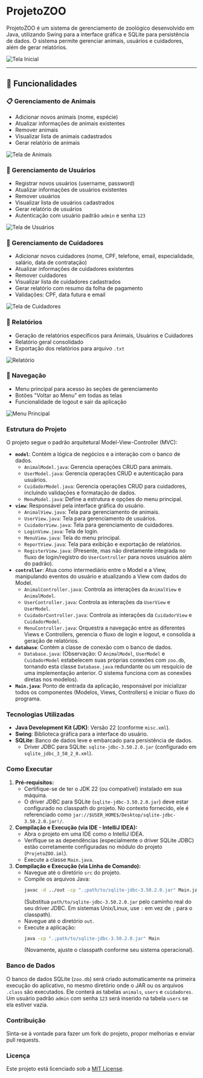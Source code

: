 # ProjetoZOO

ProjetoZOO é um sistema de gerenciamento de zoológico desenvolvido em Java, utilizando Swing para a interface gráfica e SQLite para persistência de dados. O sistema permite gerenciar animais, usuários e cuidadores, além de gerar relatórios.


![Tela Inicial](https://i.imgur.com/sVsxejp.png)

---

## 🐾 Funcionalidades

### 📋 Gerenciamento de Animais
- Adicionar novos animais (nome, espécie)
- Atualizar informações de animais existentes
- Remover animais
- Visualizar lista de animais cadastrados
- Gerar relatório de animais

![Tela de Animais](imgs/tela_animais.png)

### 👤 Gerenciamento de Usuários
- Registrar novos usuários (username, password)
- Atualizar informações de usuários existentes
- Remover usuários
- Visualizar lista de usuários cadastrados
- Gerar relatório de usuários
- Autenticação com usuário padrão `admin` e senha `123`

![Tela de Usuários](imgs/tela_usuarios.png)

### 👷 Gerenciamento de Cuidadores
- Adicionar novos cuidadores (nome, CPF, telefone, email, especialidade, salário, data de contratação)
- Atualizar informações de cuidadores existentes
- Remover cuidadores
- Visualizar lista de cuidadores cadastrados
- Gerar relatório com resumo da folha de pagamento
- Validações: CPF, data futura e email

![Tela de Cuidadores](imgs/tela_cuidadores.png)

### 📑 Relatórios
- Geração de relatórios específicos para Animais, Usuários e Cuidadores
- Relatório geral consolidado
- Exportação dos relatórios para arquivo `.txt`

![Relatório](imgs/tela_relatorio.png)

### 🔁 Navegação
- Menu principal para acesso às seções de gerenciamento
- Botões "Voltar ao Menu" em todas as telas
- Funcionalidade de logout e sair da aplicação

![Menu Principal](imgs/menu_principal.png)

### Estrutura do Projeto

O projeto segue o padrão arquitetural Model-View-Controller (MVC):

*   **`model`**: Contém a lógica de negócios e a interação com o banco de dados.
    *   `AnimalModel.java`: Gerencia operações CRUD para animais.
    *   `UserModel.java`: Gerencia operações CRUD e autenticação para usuários.
    *   `CuidadorModel.java`: Gerencia operações CRUD para cuidadores, incluindo validações e formatação de dados.
    *   `MenuModel.java`: Define a estrutura e opções do menu principal.
*   **`view`**: Responsável pela interface gráfica do usuário.
    *   `AnimalView.java`: Tela para gerenciamento de animais.
    *   `UserView.java`: Tela para gerenciamento de usuários.
    *   `CuidadorView.java`: Tela para gerenciamento de cuidadores.
    *   `LoginView.java`: Tela de login.
    *   `MenuView.java`: Tela do menu principal.
    *   `ReportView.java`: Tela para exibição e exportação de relatórios.
    *   `RegisterView.java`: (Presente, mas não diretamente integrada no fluxo de login/registro do `UserController` para novos usuários além do padrão).
*   **`controller`**: Atua como intermediário entre o Model e a View, manipulando eventos do usuário e atualizando a View com dados do Model.
    *   `AnimalController.java`: Controla as interações da `AnimalView` e `AnimalModel`.
    *   `UserController.java`: Controla as interações da `UserView` e `UserModel`.
    *   `CuidadorController.java`: Controla as interações da `CuidadorView` e `CuidadorModel`.
    *   `MenuController.java`: Orquestra a navegação entre as diferentes Views e Controllers, gerencia o fluxo de login e logout, e consolida a geração de relatórios.
*   **`database`**: Contém a classe de conexão com o banco de dados.
    *   `Database.java`: (Observação: O `AnimalModel`, `UserModel` e `CuidadorModel` estabelecem suas próprias conexões com `zoo.db`, tornando esta classe `Database.java` redundante ou um resquício de uma implementação anterior. O sistema funciona com as conexões diretas nos modelos).
*   **`Main.java`**: Ponto de entrada da aplicação, responsável por inicializar todos os componentes (Modelos, Views, Controllers) e iniciar o fluxo do programa.

### Tecnologias Utilizadas

*   **Java Development Kit (JDK)**: Versão 22 (conforme `misc.xml`).
*   **Swing**: Biblioteca gráfica para a interface do usuário.
*   **SQLite**: Banco de dados leve e embarcado para persistência de dados.
    *   Driver JDBC para SQLite: `sqlite-jdbc-3.50.2.0.jar` (configurado em `sqlite_jdbc_3_50_2_0.xml`).

### Como Executar

1.  **Pré-requisitos:**
    *   Certifique-se de ter o JDK 22 (ou compatível) instalado em sua máquina.
    *   O driver JDBC para SQLite (`sqlite-jdbc-3.50.2.0.jar`) deve estar configurado no classpath do projeto. No contexto fornecido, ele é referenciado como `jar://$USER_HOME$/Desktop/sqlite-jdbc-3.50.2.0.jar!/`.
2.  **Compilação e Execução (via IDE - IntelliJ IDEA):**
    *   Abra o projeto em uma IDE como o IntelliJ IDEA.
    *   Verifique se as dependências (especialmente o driver SQLite JDBC) estão corretamente configuradas no módulo do projeto (`ProjetoZOO.iml`).
    *   Execute a classe `Main.java`.
3.  **Compilação e Execução (via Linha de Comando):**
    *   Navegue até o diretório `src` do projeto.
    *   Compile os arquivos Java:
        ```bash
        javac -d ../out -cp ".;path/to/sqlite-jdbc-3.50.2.0.jar" Main.java controller/*.java model/*.java view/*.java database/*.java
        ```
        (Substitua `path/to/sqlite-jdbc-3.50.2.0.jar` pelo caminho real do seu driver JDBC. Em sistemas Unix/Linux, use `:` em vez de `;` para o classpath).
    *   Navegue até o diretório `out`.
    *   Execute a aplicação:
        ```bash
        java -cp ".;path/to/sqlite-jdbc-3.50.2.0.jar" Main
        ```
        (Novamente, ajuste o classpath conforme seu sistema operacional).

### Banco de Dados

O banco de dados SQLite (`zoo.db`) será criado automaticamente na primeira execução do aplicativo, no mesmo diretório onde o JAR ou os arquivos `.class` são executados. Ele conterá as tabelas `animals`, `users` e `cuidadores`. Um usuário padrão `admin` com senha `123` será inserido na tabela `users` se ela estiver vazia.

### Contribuição

Sinta-se à vontade para fazer um fork do projeto, propor melhorias e enviar pull requests.

### Licença

Este projeto está licenciado sob a [MIT License](LICENSE).
